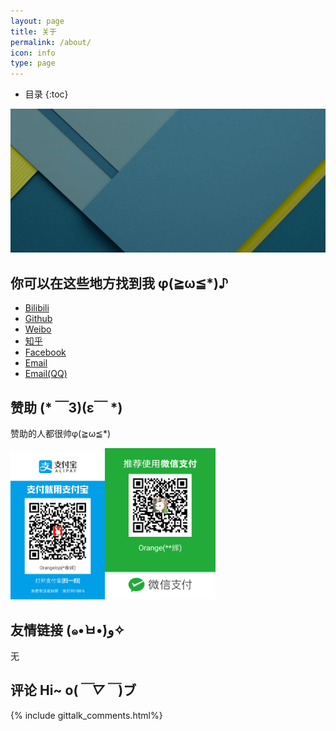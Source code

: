 ```yaml
---
layout: page
title: 关于
permalink: /about/
icon: info
type: page
---
```


* 目录
{:toc}

![aboutpage](https://github.com/Orangelop/orangelop.github.io/raw/master/img/about-bg.jpg)

## 你可以在这些地方找到我 φ(≧ω≦*)♪

* [Bilibili](https://space.bilibili.com/54818676)
* [Github](https://github.com/Orangelop)
* [Weibo](http://weibo.com/Orangelop)
* [知乎](https://www.zhihu.com/people/Orangelop)
* [Facebook](https://www.facebook.com/chengchunhui)
* [Email](mailto:chengchunhui251@gmail.com)
* [Email(QQ)](mailto:2603859739@qq.com)

## 赞助 (* ￣3)(ε￣ *)

赞助的人都很帅φ(≧ω≦*)

<img src="https://github.com/Orangelop/orangelop.github.io/raw/master/img/donate_alipay.jpg" width = 30% height = 30% /><img src="https://github.com/Orangelop/orangelop.github.io/raw/master/img/donate_wechat.png" width = 35% height = 30% />

## 友情链接 (๑•̀ㅂ•́)و✧

无

## 评论 Hi~ o(*￣▽￣*)ブ

{% include gittalk_comments.html%}
